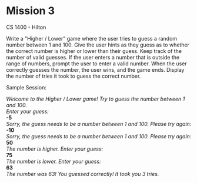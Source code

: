 # Mission 3

CS 1400 - Hilton

Write a "Higher / Lower" game where the user tries to guess a random number between 1 and 100. Give the user hints as they guess as to whether the correct number is higher or lower than their guess. Keep track of the number of valid guesses. If the user enters a number that is outside the range of numbers, prompt the user to enter a valid number. When the user correctly guesses the number, the user wins, and the game ends. Display the number of tries it took to guess the correct number.

Sample Session:

*Welcome to the Higher / Lower game! Try to guess the number between 1 and 100.*  
*Enter your guess:*  
**-5**  
*Sorry, the guess needs to be a number between 1 and 100. Please try again:*  
**-10**  
*Sorry, the guess needs to be a number between 1 and 100. Please try again:*  
**50**  
*The number is higher. Enter your guess:*  
**75**  
*The number is lower. Enter your guess:*  
**63**  
*The number was 63! You guessed correctly! It took you 3 tries.*  